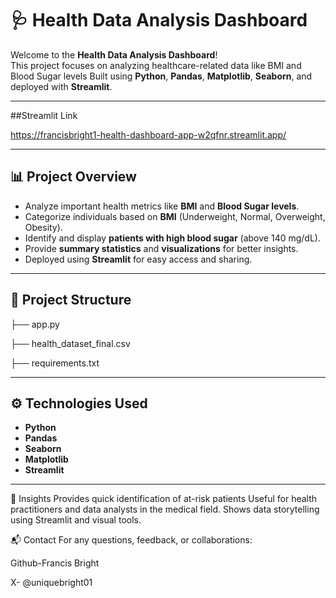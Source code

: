# 🩺 Health Data Analysis Dashboard

Welcome to the **Health Data Analysis Dashboard**!  
This project focuses on analyzing healthcare-related data like BMI and Blood Sugar levels 
Built using **Python**, **Pandas**, **Matplotlib**, **Seaborn**, and deployed with **Streamlit**.

---
##Streamlit Link

https://francisbright1-health-dashboard-app-w2qfnr.streamlit.app/

---

## 📊 Project Overview

- Analyze important health metrics like **BMI** and **Blood Sugar levels**.
- Categorize individuals based on **BMI** (Underweight, Normal, Overweight, Obesity).
- Identify and display **patients with high blood sugar** (above 140 mg/dL).
- Provide **summary statistics** and **visualizations** for better insights.
- Deployed using **Streamlit** for easy access and sharing.

---

## 📂 Project Structure

├── app.py 


├── health_dataset_final.csv 


├── requirements.txt 


---

## ⚙️ Technologies Used

- **Python**
- **Pandas**
- **Seaborn**
- **Matplotlib**
- **Streamlit**


---
🧠 Insights
Provides quick identification of at-risk patients
Useful for health practitioners and data analysts in the medical field.
Shows data storytelling using Streamlit and visual tools.


📬 Contact
For any questions, feedback, or collaborations:

Github-Francis Bright 

X- @uniquebright01



